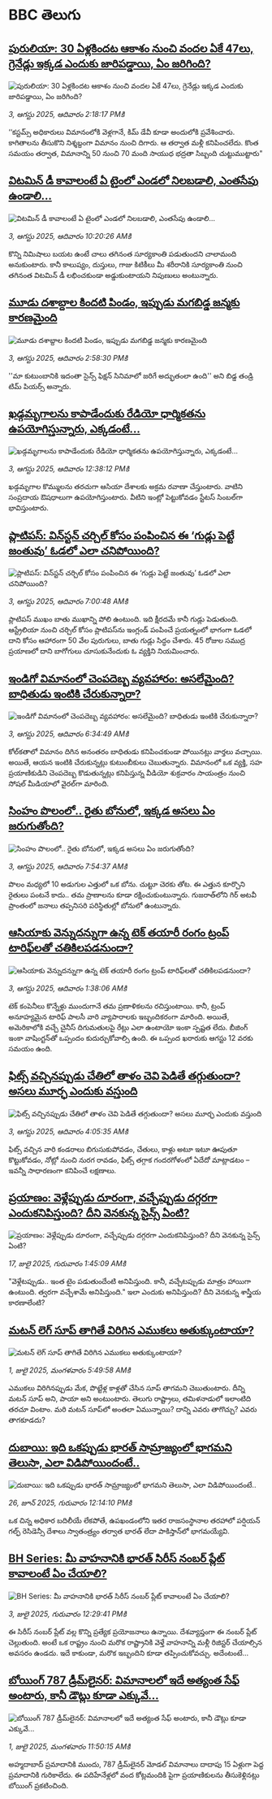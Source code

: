 # BBC తెలుగు## [పురులియా: 30 ఏళ్లకిందట ఆకాశం నుంచి వందల ఏకే 47లు, గ్రెనేడ్లు ఇక్కడ ఎందుకు జారిపడ్డాయి, ఏం జరిగింది?](https://www.bbc.com/telugu/articles/cp8zln7xx0jo?at_medium=RSS&at_campaign=rss?at_campaign=githubrss)![పురులియా: 30 ఏళ్లకిందట ఆకాశం నుంచి వందల ఏకే 47లు, గ్రెనేడ్లు ఇక్కడ ఎందుకు జారిపడ్డాయి, ఏం జరిగింది?](https://ichef.bbci.co.uk/ace/ws/240/cpsprodpb/5377/live/583c8190-706a-11f0-af20-030418be2ca5.jpg)_3, ఆగస్టు 2025, ఆదివారం 2:18:17 PMకి_‘‘కస్టమ్స్ అధికారులు విమానంలోకి వెళ్లగానే, కిమ్ డేవీ కూడా అందులోకి ప్రవేశించారు. కాగితాలను తీసుకొని నిశ్శబ్దంగా విమానం నుంచి దిగారు. ఆ తర్వాత మళ్లీ కనిపించలేదు. కొంత సమయం తర్వాత, విమానాన్ని 50 నుంచి 70 మంది సాయుధ భద్రతా సిబ్బంది చుట్టుముట్టారు"## [విటమిన్ డీ కావాలంటే ఏ టైంలో ఎండలో నిలబడాలి, ఎంతసేపు ఉండాలి...](https://www.bbc.com/telugu/articles/c99my33xjkko?at_medium=RSS&at_campaign=rss?at_campaign=githubrss)![విటమిన్ డీ కావాలంటే ఏ టైంలో ఎండలో నిలబడాలి, ఎంతసేపు ఉండాలి...](https://ichef.bbci.co.uk/ace/ws/240/cpsprodpb/a848/live/34b89720-6fbd-11f0-9ea6-69bbbb72bd69.jpg)_3, ఆగస్టు 2025, ఆదివారం 10:20:26 AMకి_కొన్ని నిమిషాలు బయట ఉంటే చాలు తగినంత సూర్యకాంతి పడుతుందని చాలామంది అనుకుంటారు. కానీ కాలుష్యం, దుస్తులు, గాజు కిటికీలు మీ శరీరానికి సూర్యకాంతి నుంచి తగినంత విటమిన్ డీ లభించకుండా అడ్డుకుంటాయని నిపుణులు అంటున్నారు.## [మూడు దశాబ్దాల కిందటి పిండం, ఇప్పుడు మగబిడ్డ జన్మకు కారణమైంది](https://www.bbc.com/telugu/articles/c5yp08zle5po?at_medium=RSS&at_campaign=rss?at_campaign=githubrss)![మూడు దశాబ్దాల కిందటి పిండం, ఇప్పుడు మగబిడ్డ జన్మకు కారణమైంది](https://ichef.bbci.co.uk/ace/ws/240/cpsprodpb/09f8/live/cfb17970-7073-11f0-8dbd-f3d32ebd3327.jpg)_3, ఆగస్టు 2025, ఆదివారం 2:58:30 PMకి_''మా కుటుంబానికి ఇదంతా సైన్స్ ఫిక్షన్‌ సినిమాలో జరిగే అద్భుతంలా ఉంది'' అని బిడ్డ తండ్రి టిమ్ పియర్స్ అన్నారు.## [ఖడ్గమృగాలను కాపాడేందుకు రేడియో ధార్మికతను ఉపయోగిస్తున్నారు, ఎక్కడంటే...](https://www.bbc.com/telugu/articles/c939lz10041o?at_medium=RSS&at_campaign=rss?at_campaign=githubrss)![ఖడ్గమృగాలను కాపాడేందుకు రేడియో ధార్మికతను ఉపయోగిస్తున్నారు, ఎక్కడంటే...](https://ichef.bbci.co.uk/ace/ws/240/cpsprodpb/9009/live/5b446730-7066-11f0-a08c-9160dcd4ef91.jpg)_3, ఆగస్టు 2025, ఆదివారం 12:38:12 PMకి_ఖడ్గమృగాల కొమ్ములను తరచుగా ఆసియా దేశాలకు అక్రమ రవాణా చేస్తుంటారు. వాటిని సంప్రదాయ ఔషధాలుగా ఉపయోగిస్తుంటారు. వీటిని ఇంట్లో పెట్టుకోవడం స్టేటస్ సింబల్‌గా భావిస్తుంటారు.## [ప్లాటిపస్: విన్‌స్టన్ చర్చిల్ కోసం పంపించిన ఈ ‘గుడ్లు పెట్టే జంతువు’ ఓడలో ఎలా చనిపోయింది?](https://www.bbc.com/telugu/articles/c0qlwvq32vyo?at_medium=RSS&at_campaign=rss?at_campaign=githubrss)![ప్లాటిపస్: విన్‌స్టన్ చర్చిల్ కోసం పంపించిన ఈ ‘గుడ్లు పెట్టే జంతువు’ ఓడలో ఎలా చనిపోయింది?](https://ichef.bbci.co.uk/ace/ws/240/cpsprodpb/868c/live/be23ecb0-702d-11f0-a7b3-3346ee38ce9f.jpg)_3, ఆగస్టు 2025, ఆదివారం 7:00:48 AMకి_ప్లాటిపస్ ముఖం బాతు ముఖాన్ని పోలి ఉంటుంది. ఇది క్షీరదమే కానీ గుడ్లు పెడుతుంది. ఆస్ట్రేలియా నుంచి చర్చిల్ కోసం ప్లాటిపస్‌ను ఇంగ్లండ్ పంపించే ప్రయత్నంలో భాగంగా ఓడలో దాని కోసం ఆహారంగా 50 వేల పురుగులు, బాతు గుడ్లు సిద్ధం చేశారు. 45 రోజుల సముద్ర ప్రయాణలో దాని బాగోగులు చూసుకునేందుకు ఓ వ్యక్తిని నియమించారు.## [ఇండిగో విమానంలో చెంపదెబ్బ వ్యవహారం: అసలేమైంది? బాధితుడు ఇంటికి చేరుకున్నారా?](https://www.bbc.com/telugu/articles/cwypezdx239o?at_medium=RSS&at_campaign=rss?at_campaign=githubrss)![ఇండిగో విమానంలో చెంపదెబ్బ వ్యవహారం: అసలేమైంది? బాధితుడు ఇంటికి చేరుకున్నారా?](https://ichef.bbci.co.uk/ace/ws/240/cpsprodpb/01bf/live/b96c6d30-702f-11f0-8dbd-f3d32ebd3327.jpg)_3, ఆగస్టు 2025, ఆదివారం 6:34:49 AMకి_కోల్‌కతాలో విమానం దిగిన అనంతరం బాధితుడు కనిపించకుండా పోయినట్లు వార్తలు వచ్చాయి. అయితే, ఆయన ఇంటికి చేరుకున్నట్లు కుటుంబీకులు చెబుతున్నారు.
విమానంలో ఒక వ్యక్తి, సహ ప్రయాణికుడిని చెంపదెబ్బ కొడుతున్నట్లు కనిపిస్తున్న వీడియో శుక్రవారం సాయంత్రం నుంచి సోషల్ మీడియాలో వైరల్‌గా మారింది.## [సింహం పొలంలో.. రైతు బోనులో, ఇక్కడ అసలు ఏం జరుగుతోంది?](https://www.bbc.com/telugu/articles/clyr40l003do?at_medium=RSS&at_campaign=rss?at_campaign=githubrss)![సింహం పొలంలో.. రైతు బోనులో, ఇక్కడ అసలు ఏం జరుగుతోంది?](https://ichef.bbci.co.uk/ace/ws/240/cpsprodpb/bdfb/live/96228d30-7040-11f0-93ce-c7bb08ab8eab.png)_3, ఆగస్టు 2025, ఆదివారం 7:54:37 AMకి_పొలం మధ్యలో 10 అడుగుల ఎత్తులో ఒక బోను. చుట్టూ చెరకు తోట. ఈ ఎత్తున కూర్చొని రైతులు పంటనే కాదు.. తమ ప్రాణాలను కూడా రక్షించుకుంటున్నారు. 
గుజరాత్‌లోని గిర్ అటవీ ప్రాంతంలో జనాలు తప్పనిసరి పరిస్థితుల్లో బోనులో ఉంటున్నారు.## [ఆసియాకు వెన్నుదన్నుగా ఉన్న టెక్ తయారీ రంగం ట్రంప్ టారిఫ్‌లతో చతికిలపడనుందా?](https://www.bbc.com/telugu/articles/c1dxgq9pq15o?at_medium=RSS&at_campaign=rss?at_campaign=githubrss)![ఆసియాకు వెన్నుదన్నుగా ఉన్న టెక్ తయారీ రంగం ట్రంప్ టారిఫ్‌లతో చతికిలపడనుందా?](https://ichef.bbci.co.uk/ace/ws/240/cpsprodpb/2fa9/live/e492c7f0-6faf-11f0-af20-030418be2ca5.jpg)_3, ఆగస్టు 2025, ఆదివారం 1:38:06 AMకి_టెక్ కంపెనీలు కొన్నేళ్లు ముందుగానే తమ ప్రణాళికలను రచిస్తుంటాయి. కానీ, ట్రంప్ అనూహ్యమైన టారిఫ్ పాలసీ వారి వ్యాపారాలకు ఇబ్బందికరంగా మారింది. అయితే, అమెరికాలోకి వచ్చే చైనీస్ దిగుమతులపై రేట్లు ఎలా ఉంటాయో ఇంకా స్పష్టత లేదు.  బీజింగ్ ఇంకా వాషింగ్టన్‌తో ఒప్పందం కుదుర్చుకోవాల్సి ఉంది. ఈ ఒప్పంద ఖరారుకు  ఆగస్టు 12 వరకు సమయం ఉంది.## [ఫిట్స్ వచ్చినప్పుడు చేతిలో తాళం చెవి పెడితే తగ్గుతుందా? అసలు మూర్ఛ ఎందుకు వస్తుంది](https://www.bbc.com/telugu/articles/c15lzn1480no?at_medium=RSS&at_campaign=rss?at_campaign=githubrss)![ఫిట్స్ వచ్చినప్పుడు చేతిలో తాళం చెవి పెడితే తగ్గుతుందా? అసలు మూర్ఛ ఎందుకు వస్తుంది](https://ichef.bbci.co.uk/ace/ws/240/cpsprodpb/8d2c/live/648e9100-701e-11f0-938c-83254248e111.jpg)_3, ఆగస్టు 2025, ఆదివారం 4:05:35 AMకి_ఫిట్స్ వచ్చిన వారి కండరాలు బిగుసుకుపోవడం, చేతులు, కాళ్లు అటూ ఇటూ ఊపుతూ కొట్టుకోవడం, నోట్లో నుంచి నురగ రావడం, ఫిట్స్ తగ్గాక గందరగోళంలో ఏదేదో మాట్లాడటం – ఇవన్నీ సాధారణంగా కనిపించే లక్షణాలు.## [ప్రయాణం: వెళ్లేప్పుడు దూరంగా, వచ్చేప్పుడు దగ్గరగా ఎందుకనిపిస్తుంది? దీని వెనకున్న సైన్స్ ఏంటి?](https://www.bbc.com/telugu/articles/c0l4y727n1jo?at_medium=RSS&at_campaign=rss?at_campaign=githubrss)![ప్రయాణం: వెళ్లేప్పుడు దూరంగా, వచ్చేప్పుడు దగ్గరగా ఎందుకనిపిస్తుంది? దీని వెనకున్న సైన్స్ ఏంటి?](https://ichef.bbci.co.uk/ace/ws/240/cpsprodpb/054c/live/6957c010-62b0-11f0-8e78-11023c48a856.png)_17, జులై 2025, గురువారం 1:45:09 AMకి_"వెళ్లేటప్పుడు.. ఇంత టైం పడుతుందేంటి అనిపిస్తుంది. కానీ, వచ్చేటప్పుడు మాత్రం హాయిగా ఉంటుంది. త్వరగా వచ్చేశామే అనిపిస్తుంది." ఇలా ఎందుకు అనిపిస్తుంది? దీని వెనకున్న శాస్త్రీయ కారణాలేంటి?## [మటన్ లెగ్ సూప్ తాగితే విరిగిన ఎముకలు అతుక్కుంటాయా?](https://www.bbc.com/telugu/articles/c0l4g92j8kzo?at_medium=RSS&at_campaign=rss?at_campaign=githubrss)![మటన్ లెగ్ సూప్ తాగితే విరిగిన ఎముకలు అతుక్కుంటాయా?](https://ichef.bbci.co.uk/ace/ws/240/cpsprodpb/b31e/live/cce532c0-6d41-11f0-9462-bb509dc78127.jpg)_1, జులై 2025, మంగళవారం 5:49:58 AMకి_ఎముకలు విరిగినప్పుడు మేక, పొట్టేళ్ల కాళ్లతో చేసిన సూప్ తాగమని చెబుతుంటారు. దీన్ని మటన్ సూప్ అని, పాయా అని అంటుంటారు. తెలుగు రాష్ట్రాలు, తమిళనాడులో ఇలాంటిది తరచూ వింటాం. మరి మటన్ సూప్‌లో అంతలా ఏమున్నాయి? దాన్ని ఎవరు తాగొచ్చు? ఎవరు తాగకూడదు?## [దుబాయి: ఇది ఒకప్పుడు భారత్ సామ్రాజ్యంలో భాగమని తెలుసా, ఎలా విడిపోయిందంటే..](https://www.bbc.com/telugu/articles/ce83x3rekyyo?at_medium=RSS&at_campaign=rss?at_campaign=githubrss)![దుబాయి: ఇది ఒకప్పుడు భారత్ సామ్రాజ్యంలో భాగమని తెలుసా, ఎలా విడిపోయిందంటే..](https://ichef.bbci.co.uk/ace/ws/240/cpsprodpb/89c1/live/fbe80b80-5282-11f0-809e-059b7ea85131.jpg)_26, జూన్ 2025, గురువారం 12:14:10 PMకి_ఒక చిన్న అధికార బదిలీయే లేకపోతే, ఉపఖండంలోని ఇతర రాజసంస్థానాల తరహాలో  పర్షియన్ గల్ఫ్ రెసిడెన్సీ దేశాలు స్వాతంత్ర్యం తర్వాత భారత్ లేదా పాకిస్తాన్‌లో భాగమయ్యేవి.## [BH Series: మీ వాహనానికి భారత్ సిరీస్ నంబర్ ప్లేట్ కావాలంటే ఏం చేయాలి?](https://www.bbc.com/telugu/articles/c9dg040gzv6o?at_medium=RSS&at_campaign=rss?at_campaign=githubrss)![BH Series: మీ వాహనానికి భారత్ సిరీస్ నంబర్ ప్లేట్ కావాలంటే ఏం చేయాలి?](https://ichef.bbci.co.uk/ace/ws/240/cpsprodpb/c5c0/live/7facfba0-5801-11f0-b5c5-012c5796682d.jpg)_3, జులై 2025, గురువారం 12:29:41 PMకి_ఈ సిరీస్ నంబర్ ప్లేట్ వల్ల కొన్ని ప్రత్యేక ప్రయోజనాలు ఉన్నాయి. దేశవ్యాప్తంగా ఈ నంబర్ ప్లేట్ చెల్లుతుంది. అంటే ఒక రాష్ట్రం నుంచి మరొక రాష్ట్రానికి వెళ్తే వాహనాన్ని మళ్లీ రిజిస్టర్ చేయాల్సిన అవసరం ఉండదు. ఇదే కాకుండా, మరొక ఇబ్బందిని కూడా తప్పించుకోవచ్చు. అదేంటంటే...## [బోయింగ్ 787 డ్రీమ్‌లైనర్: విమానాలలో ఇదే అత్యంత సేఫ్ అంటారు, కానీ డౌట్లు కూడా ఎక్కువే...](https://www.bbc.com/telugu/articles/c8d664g0dz9o?at_medium=RSS&at_campaign=rss?at_campaign=githubrss)![బోయింగ్ 787 డ్రీమ్‌లైనర్: విమానాలలో ఇదే అత్యంత సేఫ్ అంటారు, కానీ డౌట్లు కూడా ఎక్కువే...](https://ichef.bbci.co.uk/ace/ws/240/cpsprodpb/aebe/live/0ad87b80-5674-11f0-95fc-edf89039c20a.jpg)_1, జులై 2025, మంగళవారం 11:50:15 AMకి_అహ్మదాబాద్ ప్రమాదానికి ముందు, 787 డ్రీమ్‌లైనర్ మోడల్ విమానాలు దాదాపు 15 ఏళ్లుగా పెద్ద ప్రమాదానికి గురికాలేదు. ఈ పదిహేనేళ్లలో వంద కోట్లమందికి  పైగా ప్రయాణికులను తీసుకెళ్లినట్లు బోయింగ్ ప్రకటించింది.